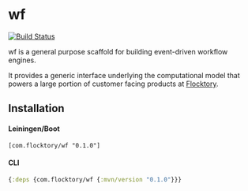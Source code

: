# wf

[![Build Status](https://travis-ci.org/superkonduktr/wf.svg?branch=master)](https://travis-ci.org/flocktory/wf)

wf is a general purpose scaffold for building event-driven workflow engines.

It provides a generic interface underlying the computational model that powers
a large portion of customer facing products at
[Flocktory](https://www.flocktory.com/en/).

## Installation

#### Leiningen/Boot

```
[com.flocktory/wf "0.1.0"]
```

#### CLI

```clojure
{:deps {com.flocktory/wf {:mvn/version "0.1.0"}}}
```
